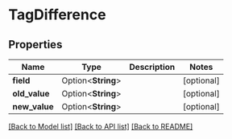 # TagDifference

## Properties

Name | Type | Description | Notes
------------ | ------------- | ------------- | -------------
**field** | Option<**String**> |  | [optional]
**old_value** | Option<**String**> |  | [optional]
**new_value** | Option<**String**> |  | [optional]

[[Back to Model list]](../README.md#documentation-for-models) [[Back to API list]](../README.md#documentation-for-api-endpoints) [[Back to README]](../README.md)


